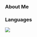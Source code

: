 ### About Me



### Languages

<IMG src="https://img.shields.io/badge/-Python-blue?logo=python&style=for-the-badge" />
